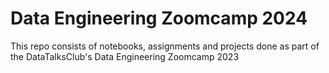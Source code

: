 # Data Engineering Zoomcamp 2024
This repo consists of notebooks, assignments and projects done as part of the DataTalksClub's Data Engineering Zoomcamp 2023
